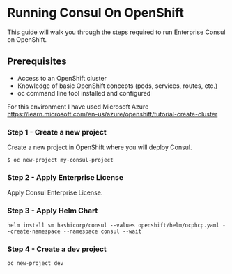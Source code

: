 # Running Consul On OpenShift

This guide will walk you through the steps required to run Enterprise Consul on OpenShift.

## Prerequisites

- Access to an OpenShift cluster
- Knowledge of basic OpenShift concepts (pods, services, routes, etc.)
- oc command line tool installed and configured

For this environment I have used Microsoft Azure <https://learn.microsoft.com/en-us/azure/openshift/tutorial-create-cluster>


### Step 1 - Create a new project

Create a new project in OpenShift where you will deploy Consul.

`$ oc new-project my-consul-project`


### Step 2 - Apply Enterprise License 

Apply Consul Enterprise License.

### Step 3 - Apply Helm Chart

`helm install sm hashicorp/consul --values openshift/helm/ocphcp.yaml --create-namespace --namespace consul --wait`

### Step 4 - Create a dev project 

`oc new-project dev`

###